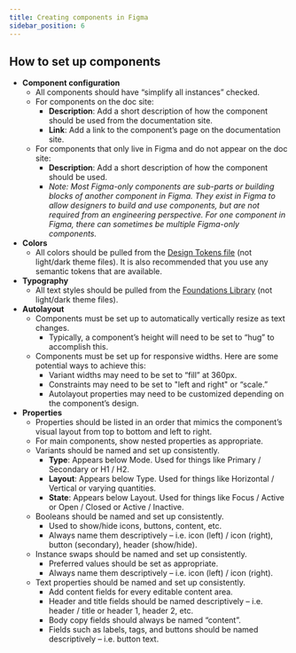 ```yaml
---
title: Creating components in Figma
sidebar_position: 6
---
```


## How to set up components

* **Component configuration**
	* All components should have “simplify all instances” checked.
	* For components on the doc site:
	    * **Description**: Add a short description of how the component should be used from the documentation site.
	    * **Link**: Add a link to the component’s page on the documentation site.
	* For components that only live in Figma and do not appear on the doc site:
	    * **Description**: Add a short description of how the component should be used.
	    * *Note: Most Figma-only components are sub-parts or building blocks of another component in Figma. They exist in Figma to allow designers to build and use components, but are not required from an engineering perspective. For one component in Figma, there can sometimes be multiple Figma-only components.*
* **Colors**
	* All colors should be pulled from the [Design Tokens file](https://www.figma.com/design/rdLIEaC9rVwX70QbIGkMvG/%F0%9F%93%90-Design-Tokens-Library---Design-System---VA-Mobile?m=auto&t=KYbckwsxuA27CJcc-7) (not light/dark theme files). It is also recommended that you use any semantic tokens that are available.
* **Typography**
	* All text styles should be pulled from the [Foundations Library](https://www.figma.com/file/bGO6g5cCvWycrNjoK66PXc/%F0%9F%93%90-DesignTokens1.0---Library---VAMobile) (not light/dark theme files).
* **Autolayout**
	* Components must be set up to automatically vertically resize as text changes.
	    * Typically, a component’s height will need to be set to “hug” to accomplish this.
	* Components must be set up for responsive widths. Here are some potential ways to achieve this:
	    * Variant widths may need to be set to “fill” at 360px.
	    * Constraints may need to be set to "left and right" or “scale.”
	    * Autolayout properties may need to be customized depending on the component’s design.
* **Properties**
	* Properties should be listed in an order that mimics the component’s visual layout from top to bottom and left to right.
	* For main components, show nested properties as appropriate.
	* Variants should be named and set up consistently.
	    * **Type**: Appears below Mode. Used for things like Primary / Secondary or H1 / H2.
	    * **Layout**: Appears below Type. Used for things like Horizontal / Vertical or varying quantities.
	    * **State**: Appears below Layout. Used for things like Focus / Active or Open / Closed or Active / Inactive.
	* Booleans should be named and set up consistently.
	    * Used to show/hide icons, buttons, content, etc.
	    * Always name them descriptively – i.e. icon (left) / icon (right), button (secondary), header (show/hide).
	* Instance swaps should be named and set up consistently.
	    * Preferred values should be set as appropriate.
	    * Always name them descriptively – i.e. icon (left) / icon (right).
	* Text properties should be named and set up consistently.
	    * Add content fields for every editable content area.
	    * Header and title fields should be named descriptively – i.e. header / title or header 1, header 2, etc.
	    * Body copy fields should always be named “content”.
	    * Fields such as labels, tags, and buttons should be named descriptively – i.e. button text.